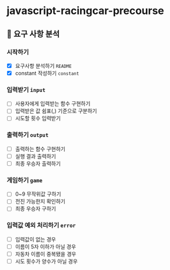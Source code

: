 # javascript-racingcar-precourse
## 🚀 요구 사항 분석
### 시작하기

- [x]  요구사항 분석하기 `README`
- [x]  constant 작성하기 `constant`

### 입력받기 `input`

- [ ]  사용자에게 입력받는 함수 구현하기
- [ ]  입력받은 값 쉼표(,) 기준으로 구분하기
- [ ]  시도할 횟수 입력받기

### 출력하기 `output`

- [ ]  출력하는 함수 구현하기
- [ ]  실행 결과 출력하기
- [ ]  최종 우승자 출력하기

### 게임하기 `game`

- [ ]  0~9 무작위값 구하기
- [ ]  전진 가능한지 확인하기
- [ ]  최종 우승자 구하기

### 입력값 예외 처리하기 `error`

- [ ]  입력값이 없는 경우
- [ ]  이름이 5자 이하가 아닐 경우
- [ ]  자동차 이름이 중복됐을 경우
- [ ]  시도 횟수가 양수가 아닐 경우